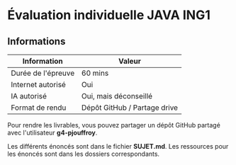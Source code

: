 # Évaluation individuelle JAVA ING1

## Informations

| Information        | Valeur                       |
|--------------------|------------------------------|
| Durée de l'épreuve | 60 mins                      |
| Internet autorisé  | Oui                          |
| IA autorisé        | Oui, mais déconseillé        |
| Format de rendu    | Dépôt GitHub / Partage drive |

Pour rendre les livrables, vous pouvez partager un dépôt GitHub partagé
avec l'utilisateur **g4-pjouffroy**. 

Les différents énoncés sont dans le fichier **SUJET.md**.
Les ressources pour les énoncés sont dans les dossiers correspondants.

